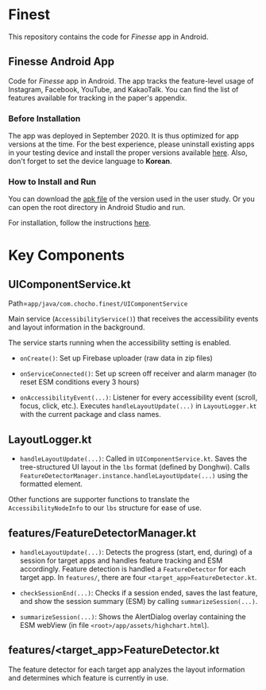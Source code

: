 # Finest
This repository contains the code for *Finesse* app in Android.

## Finesse Android App
Code for *Finesse* app in Android. The app tracks the feature-level usage of Instagram, Facebook, YouTube, and KakaoTalk. You can find the list of features available for tracking in the paper's appendix. 

### Before Installation
The app was deployed in September 2020. It is thus optimized for app versions at the time. For the best experience, please uninstall existing apps in your testing device and install the proper versions available [here](https://drive.google.com/drive/folders/1APL7Vs_Z77qmlHH1WFmf4lBkUW6lB_vl?usp=sharing).
Also, don't forget to set the device language to **Korean**.

### How to Install and Run
You can download the [apk file](https://drive.google.com/file/d/1qypsWPDp9RtsroMp5uWTq_M2XChOjQ8O/view) of the version used in the user study.
Or you can open the root directory in Android Studio and run.

For installation, follow the instructions [here](https://docs.google.com/presentation/d/1UrVYaGMdICW7NzQL_A4jBaZQ1s__N3LKTH3x5hVFex4/edit?usp=sharing).


# Key Components
## UIComponentService.kt
Path=`app/java/com.chocho.finest/UIComponentService`

Main service (`AccessibilityService()`) that receives the accessibility events and layout information in the background.

The service starts running when the accessibility setting is enabled.

- `onCreate()`: Set up Firebase uploader (raw data in zip files) 

- `onServiceConnected()`: Set up screen off receiver and alarm manager (to reset ESM conditions every 3 hours)

- `onAccessibilityEvent(...)`: Listener for every accessibility event (scroll, focus, click, etc.). Executes `handleLayoutUpdate(...)` in `LayoutLogger.kt` with the current package and class names.


## LayoutLogger.kt

- `handleLayoutUpdate(...)`: Called in `UIComponentService.kt`. Saves the tree-structured UI layout in the `lbs` format (defined by Donghwi). Calls `FeatureDetectorManager.instance.handleLayoutUpdate(...)` using the formatted element.

Other functions are supporter functions to translate the `AccessibilityNodeInfo` to our `lbs` structure for ease of use.

## features/FeatureDetectorManager.kt
- `handleLayoutUpdate(...)`: Detects the progress (start, end, during) of a session for target apps and handles feature tracking and ESM accordingly. Feature detection is handled a `FeatureDetector` for each target app. In `features/`, there are four `<target_app>FeatureDetector.kt`.

- `checkSessionEnd(...)`: Checks if a session ended, saves the last feature, and show the session summary (ESM) by calling `summarizeSession(...)`. 

- `summarizeSession(...)`: Shows the AlertDialog overlay containing the ESM webView (in file `<root>/app/assets/highchart.html`).


## features/<target_app>FeatureDetector.kt
The feature detector for each target app analyzes the layout information and determines which feature is currently in use.




